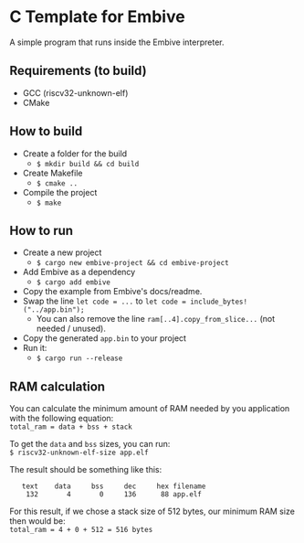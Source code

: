 # C Template for Embive
A simple program that runs inside the Embive interpreter.

## Requirements (to build)
- GCC (riscv32-unknown-elf)
- CMake

## How to build
- Create a folder for the build
    - `$ mkdir build && cd build`
- Create Makefile
    - `$ cmake ..`
- Compile the project
    - `$ make`

## How to run
- Create a new project
    - `$ cargo new embive-project && cd embive-project`
- Add Embive as a dependency
    - `$ cargo add embive`
- Copy the example from Embive's docs/readme.
- Swap the line `let code = ...` to `let code = include_bytes!("../app.bin");`
    - You can also remove the line `ram[..4].copy_from_slice...` (not needed / unused).
- Copy the generated `app.bin` to your project
- Run it:  
    - `$ cargo run --release`

## RAM calculation
You can calculate the minimum amount of RAM needed by you application with the following equation:  
`total_ram = data + bss + stack`

To get the `data` and `bss` sizes, you can run:  
`$ riscv32-unknown-elf-size app.elf`

The result should be something like this:
```
   text    data     bss     dec     hex filename
    132       4       0     136      88 app.elf
```

For this result, if we chose a stack size of 512 bytes, our minimum RAM size then would be:  
`total_ram = 4 + 0 + 512 = 516 bytes`